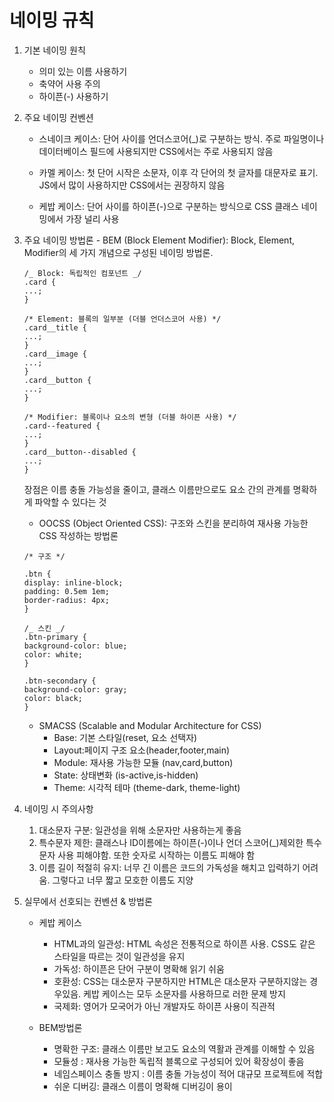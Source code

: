 # 네이밍 규칙

1.  기본 네이밍 원칙

    - 의미 있는 이름 사용하기
    - 축약어 사용 주의
    - 하이픈(-) 사용하기

2.  주요 네이밍 컨벤션

    - 스네이크 케이스: 단어 사이를 언더스코어(\_)로 구분하는 방식. 주로 파일명이나 데이터베이스 필드에 사용되지만 CSS에서는 주로 사용되지 않음

    - 카멜 케이스: 첫 단어 시작은 소문자, 이후 각 단어의 첫 글자를 대문자로 표기. JS에서 많이 사용하지만 CSS에서는 권장하지 않음

    - 케밥 케이스: 단어 사이를 하이픈(-)으로 구분하는 방식으로 CSS 클래스 네이밍에서 가장 널리 사용

3.  주요 네이밍 방법론 - BEM (Block Element Modifier): Block, Element, Modifier의 세 가지 개념으로 구성된 네이밍 방법론.

    ```
    /_ Block: 독립적인 컴포넌트 _/
    .card {
    ...;
    }

    /* Element: 블록의 일부분 (더블 언더스코어 사용) */
    .card__title {
    ...;
    }
    .card__image {
    ...;
    }
    .card__button {
    ...;
    }

    /* Modifier: 블록이나 요소의 변형 (더블 하이픈 사용) */
    .card--featured {
    ...;
    }
    .card__button--disabled {
    ...;
    }
    ```

    장점은 이름 충돌 가능성을 줄이고, 클래스 이름만으로도 요소 간의 관계를 명확하게 파악할 수 있다는 것

    - OOCSS (Object Oriented CSS): 구조와 스킨을 분리하여 재사용 가능한 CSS 작성하는 방법론

    ```
    /* 구조 */

    .btn {
    display: inline-block;
    padding: 0.5em 1em;
    border-radius: 4px;
    }

    /_ 스킨 _/
    .btn-primary {
    background-color: blue;
    color: white;
    }

    .btn-secondary {
    background-color: gray;
    color: black;
    }
    ```

    - SMACSS (Scalable and Modular Architecture for CSS)
      - Base: 기본 스타일(reset, 요소 선택자)
      - Layout:페이지 구조 요소(header,footer,main)
      - Module: 재사용 가능한 모듈 (nav,card,button)
      - State: 상태변화 (is-active,is-hidden)
      - Theme: 시각적 테마 (theme-dark, theme-light)

4.  네이밍 시 주의사항

    1. 대소문자 구분: 일관성을 위해 소문자만 사용하는게 좋음
    2. 특수문자 제한: 클래스나 ID이름에는 하이픈(-)이나 언더 스코어(\_)제외한 특수문자 사용 피해야함. 또한 숫자로 시작하는 이름도 피해야 함
    3. 이름 길이 적절히 유지: 너무 긴 이름은 코드의 가독성을 해치고 입력하기 어려움. 그렇다고 너무 짧고 모호한 이름도 지양

5.  실무에서 선호되는 컨벤션 & 방법론

    - 케밥 케이스

      - HTML과의 일관성: HTML 속성은 전통적으로 하이픈 사용. CSS도 같은 스타일을 따르는 것이 일관성을 유지
      - 가독성: 하이픈은 단어 구분이 명확해 읽기 쉬움
      - 호환성: CSS는 대소문자 구분하지만 HTML은 대소문자 구분하지않는 경우있음. 케밥 케이스는 모두 소문자를 사용하므로 러한 문제 방지
      - 국제화: 영어가 모국어가 아닌 개발자도 하이픈 사용이 직관적

    - BEM방법론
      - 명확한 구조: 클래스 이름만 보고도 요소의 역활과 관계를 이해할 수 있음
      - 모듈성 : 재사용 가능한 독립적 블록으로 구성되어 있어 확장성이 좋음
      - 네임스페이스 충돌 방지 : 이름 충돌 가능성이 적어 대규모 프로젝트에 적합
      - 쉬운 디버깅: 클래스 이름이 명확해 디버깅이 용이
